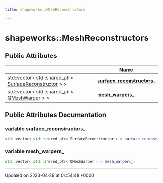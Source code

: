 ```yaml
---
title: shapeworks::MeshReconstructors

---
```


# shapeworks::MeshReconstructors





## Public Attributes

|                | Name           |
| -------------- | -------------- |
| std::vector< std::shared_ptr< [SurfaceReconstructor](../Classes/classSurfaceReconstructor.md) > > | **[surface_reconstructors_](../Classes/classshapeworks_1_1MeshReconstructors.md#variable-surface-reconstructors-)**  |
| std::vector< std::shared_ptr< [QMeshWarper](../Classes/classshapeworks_1_1QMeshWarper.md) > > | **[mesh_warpers_](../Classes/classshapeworks_1_1MeshReconstructors.md#variable-mesh-warpers-)**  |

## Public Attributes Documentation

### variable surface_reconstructors_

```cpp
std::vector< std::shared_ptr< SurfaceReconstructor > > surface_reconstructors_;
```


### variable mesh_warpers_

```cpp
std::vector< std::shared_ptr< QMeshWarper > > mesh_warpers_;
```


-------------------------------

Updated on 2023-04-29 at 04:54:48 +0000